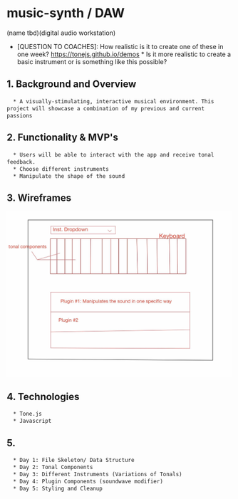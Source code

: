 # music-synth / DAW 
(name tbd)(digital audio workstation)

* [QUESTION TO COACHES]: How realistic is it to create one of these in one week? https://tonejs.github.io/demos
      * Is it more realistic to create a basic instrument or is something like this possible?

## 1. Background and Overview
      * A visually-stimulating, interactive musical environment. This project will showcase a combination of my previous and current passions


## 2. Functionality & MVP's
      * Users will be able to interact with the app and receive tonal feedback.
      * Choose different instruments
      * Manipulate the shape of the sound


## 3. Wireframes

![](src/images/js_wireframe.jpg)

## 4. Technologies
      * Tone.js
      * Javascript
      
## 5.
      * Day 1: File Skeleton/ Data Structure
      * Day 2: Tonal Components
      * Day 3: Different Instruments (Variations of Tonals)
      * Day 4: Plugin Components (soundwave modifier)
      * Day 5: Styling and Cleanup
      

